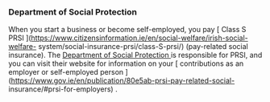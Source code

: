 ###  Department of Social Protection

When you start a business or become self-employed, you pay [ Class S PRSI
](https://www.citizensinformation.ie/en/social-welfare/irish-social-welfare-
system/social-insurance-prsi/class-S-prsi/) (pay-related social insurance).
The [ Department of Social Protection
](https://www.gov.ie/en/organisation/department-of-social-protection) is
responsible for PRSI, and you can visit their website for information on your
[ contributions as an employer or self-employed person
](https://www.gov.ie/en/publication/80e5ab-prsi-pay-related-social-
insurance/#prsi-for-employers) .
